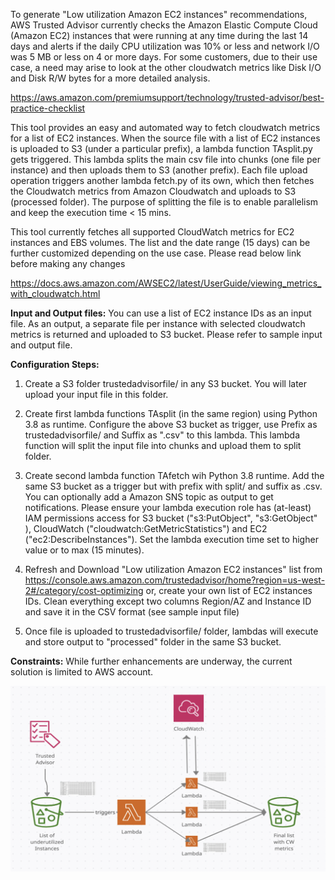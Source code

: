 To generate "Low utilization Amazon EC2 instances" recommendations, AWS Trusted Advisor currently checks the Amazon Elastic Compute Cloud (Amazon EC2) instances that were running at any time during the last 14 days and alerts if the daily CPU utilization was 10% or less and network I/O was 5 MB or less on 4 or more days. For some customers, due to their use case, a need may arise to look at the other cloudwatch metrics like Disk I/O and Disk R/W bytes for a more detailed analysis.

https://aws.amazon.com/premiumsupport/technology/trusted-advisor/best-practice-checklist

This tool provides an easy and automated way to fetch cloudwatch metrics for a list of EC2 instances. When the source file with a list of EC2 instances is uploaded to S3 (under a particular prefix), a lambda function TAsplit.py gets triggered. This lambda splits the main csv file into chunks (one file per instance) and then uploads them to S3 (another prefix). Each file upload operation triggers another lambda fetch.py of its own, which then fetches the Cloudwatch metrics from Amazon Cloudwatch and uploads to S3 (processed folder). The purpose of splitting the file is to enable parallelism and keep the execution time < 15 mins.

This tool currently fetches all supported CloudWatch metrics for EC2 instances and EBS volumes. The list and the date range (15 days) can be further customized depending on the use case. Please read below link before making any changes 

https://docs.aws.amazon.com/AWSEC2/latest/UserGuide/viewing_metrics_with_cloudwatch.html

**Input and Output files:**
You can use a list of EC2 instance IDs as an input file. As an output, a separate file per instance with selected cloudwatch metrics is returned and uploaded to S3 bucket. Please refer to sample input and output file. 

**Configuration Steps:**
1. Create a S3 folder trustedadvisorfile/ in any S3 bucket. You will later upload your input file in this folder. 

2. Create first lambda functions TAsplit (in the same region) using Python 3.8 as runtime. Configure the above S3 bucket as trigger, use Prefix as trustedadvisorfile/ and Suffix as ".csv" to this lambda. This lambda function will split the input file into chunks and upload them to split folder.

3. Create second lambda function TAfetch wih Python 3.8 runtime. Add the same S3 bucket as a trigger but with prefix with split/ and suffix as .csv. You can optionally add a Amazon SNS topic as output to get notifications. Please ensure your lambda execution role has (at-least) IAM permissions access for S3 bucket ("s3:PutObject", "s3:GetObject" ), CloudWatch ("cloudwatch:GetMetricStatistics") and EC2 ("ec2:DescribeInstances"). Set the lambda execution time set to higher value or to max (15 minutes).

4. Refresh and Download "Low utilization Amazon EC2 instances" list from https://console.aws.amazon.com/trustedadvisor/home?region=us-west-2#/category/cost-optimizing or, create your own list of EC2 instances IDs. Clean everything except two columns Region/AZ and Instance ID and save it in the CSV format (see sample input file)

5. Once file is uploaded to trustedadvisorfile/ folder, lambdas will execute and store output to "processed" folder in the same S3 bucket.

**Constraints:**
While further enhancements are underway, the current solution is limited to AWS account.

![Workflow](images/workflow.png)
